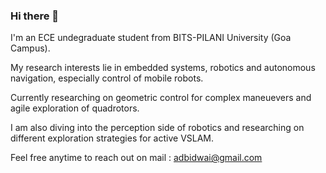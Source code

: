### Hi there 👋

I'm an ECE undegraduate student from BITS-PILANI University (Goa Campus). 

My research interests lie in embedded systems, robotics and autonomous navigation, especially control of mobile robots. 

Currently researching on geometric control for complex maneuevers and agile exploration of quadrotors.

I am also diving into the perception side of robotics and researching on different exploration strategies for active VSLAM.

Feel free anytime to reach out on mail : adbidwai@gmail.com

<!--
**adbidwai/adbidwai** is a ✨ _special_ ✨ repository because its `README.md` (this file) appears on your GitHub profile.

Here are some ideas to get you started:

- 🔭 I’m currently working on ...
- 🌱 I’m currently learning ...
- 👯 I’m looking to collaborate on ...
- 🤔 I’m looking for help with ...
- 💬 Ask me about ...
- 📫 How to reach me: ...
- 😄 Pronouns: ...
- ⚡ Fun fact: ...
-->
